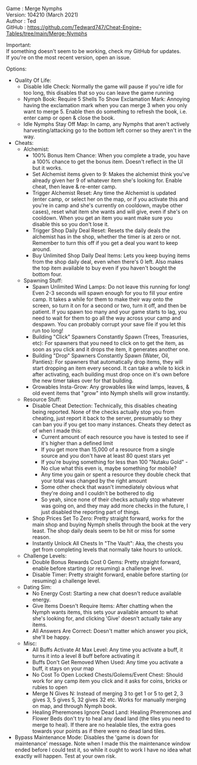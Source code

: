 Game   : Merge Nymphs  
Version: 104210 (March 2021)  
Author : Ted  
GitHub : https://github.com/Tedward747/Cheat-Engine-Tables/tree/main/Merge-Nymphs

Important:  
If something doesn't seem to be working, check my GitHub for updates.  
If you're on the most recent version, open an issue.  

Options:
  * Quality Of Life:
    * Disable Idle Check: Normally the game will pause if you're idle for too long, this disables that so you can leave the game running
    * Nymph Book: Require 5 Shells To Show Exclamation Mark: Annoying having the exclamation mark when you can merge 3 when you only want to merge 5. Enable then do something to refresh the book, i.e. enter camp or open &amp; close the book.
    * Idle Nymphs Stay Off Map: In camp, any Nymphs that aren't actively harvesting/attacking go to the bottom left corner so they aren't in the way.
  * Cheats:
    * Alchemist:
      * 100% Bonus Item Chance: When you complete a trade, you have a 100% chance to get the bonus item. Doesn't reflect in the UI but it works.
	  * Set Alchemist items given to 9: Makes the alchemist think you've already given her 9 of whatever item she's looking for. Enable cheat, then leave &amp; re-enter camp.
      * Trigger Alchemist Reset: Any time the Alchemist is updated (enter camp, or select her on the map, or if you activate this and you're in camp and she's currently on cooldown, maybe other cases), reset what item she wants and will give, even if she's on cooldown. When you get an item you want make sure you disable this so you don't lose it.
	  * Trigger Shop Daily Deal Reset: Resets the daily deals the alchemist has in the shop, whether the timer is at zero or not. Remember to turn this off if you get a deal you want to keep around.
	  * Buy Unlimited Shop Daily Deal Items: Lets you keep buying items from the shop daily deal, even when there's 0 left. Also makes the top item available to buy even if you haven't bought the bottom four.
    * Spawning Stuff:
	  * Spawn Unlimited Wind Lamps: Do not leave this running for long! Even 2-3 seconds will spawn enough for you to fill your entire camp. It takes a while for them to make their way onto the screen, so turn it on for a second or two, turn it off, and then be patient. If you spawn too many and your game starts to lag, you need to wait for them to go all the way across your camp and despawn. You can probably corrupt your save file if you let this run too long!
      * Building "Click" Spawners Constantly Spawn (Trees, Treasuries, etc): For spawners that you need to click on to get the item, as soon as you click and it drops the item, it generates another one.
	  * Building "Drop" Spawners Constantly Spawn (Water, Oil, Panties): For spawners that automatically drop items, they will start dropping an item every second. It can take a while to kick in after activating, each building must drop once on it's own before the new timer takes over for that building.
	  * Growables Insta-Grow: Any growables like wind lamps, leaves, & old event items that "grow" into Nymph shells will grow instantly.
	* Resource Stuff:
	  * Disable Cheat Detection: Technically, this disables cheating being reported.  None of the checks actually stop you from cheating, just report it back to the server, presumably so they can ban you if you get too many instances. Cheats they detect as of when I made this:
	    * Current amount of each resource you have is tested to see if it's higher than a defined limit
	    * If you get more than 15,000 of a resource from a single source and you don't have at least 80 quest stars yet
		* If you're buying something for less than 100 "Nutaku Gold" - No clue what this even is, maybe something for mobile?
		* Any time you gain or spent a resource they double check that your total was changed by the right amount
		* Some other check that wasn't immediately obvious what they're doing and I couldn't be bothered to dig
		* So yeah, since none of their checks actually stop whatever was going on, and they may add more checks in the future, I just disabled the reporting part of things.
	  * Shop Prices Set To Zero: Pretty straight forward, works for the main shop and buying Nymph shells through the book at the very least. The shop daily deals seem to be hit or miss for some reason.
	  * Instantly Unlock All Chests In "The Vault": Aka, the chests you get from completing levels that normally take hours to unlock.
	* Challenge Levels:
	  * Double Bonus Rewards Cost 0 Gems: Pretty straight forward, enable before starting (or resuming) a challenge level.
	  * Disable Timer: Pretty straight forward, enable before starting (or resuming) a challenge level.
    * Dating Sim:
      * No Energy Cost: Starting a new chat doesn't reduce available energy.
      * Give Items Doesn't Require Items: After chatting when the Nymph wants items, this sets your available amount to what she's looking for, and clicking 'Give' doesn't actually take any items.
      * All Answers Are Correct: Doesn't matter which answer you pick, she'll be happy.
	* Misc:
	  * All Buffs Activate At Max Level: Any time you activate a buff, it turns it into a level 8 buff before activating it
	  * Buffs Don't Get Removed When Used: Any time you activate a buff, it stays on your map
	  * No Cost To Open Locked Chests/Golems/Event Chest: Should work for any camp item you click and it asks for coins, bricks or rubies to open
	  * Merge N Gives N: Instead of merging 3 to get 1 or 5 to get 2, 3 gives 3, 5 gives 5, 32 gives 32 etc. Works for manually merging on map, and through Nymph book.
	  * Healing Pheremones Ignore Dead Land: Healing Pheremones and Flower Beds don't try to heal any dead land (the tiles you need to merge to heal). If there are no healable tiles, the extra goes towards your points as if there were no dead land tiles.
  * Bypass Maintenance Mode: Disables the 'game is down for maintenance' message. Note when I made this the maintenance window ended before I could test it, so while it ought to work I have no idea what exactly will happen. Test at your own risk.
